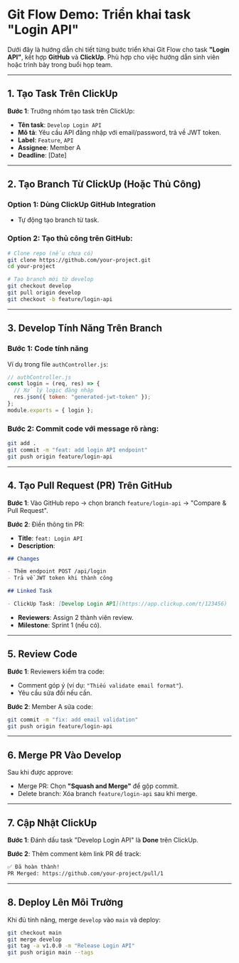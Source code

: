 # Git Flow Demo: Triển khai task "Login API"

Dưới đây là hướng dẫn chi tiết từng bước triển khai Git Flow cho task **"Login API"**, kết hợp **GitHub** và **ClickUp**. Phù hợp cho việc hướng dẫn sinh viên hoặc trình bày trong buổi họp team.

---

## 1. Tạo Task Trên ClickUp

**Bước 1**: Trưởng nhóm tạo task trên ClickUp:

- **Tên task**: `Develop Login API`
- **Mô tả**: Yêu cầu API đăng nhập với email/password, trả về JWT token.
- **Label**: `Feature`, `API`
- **Assignee**: Member A
- **Deadline**: [Date]

---

## 2. Tạo Branch Từ ClickUp (Hoặc Thủ Công)

### Option 1: Dùng ClickUp GitHub Integration

- Tự động tạo branch từ task.

### Option 2: Tạo thủ công trên GitHub:

```bash
# Clone repo (nếu chưa có)
git clone https://github.com/your-project.git
cd your-project

# Tạo branch mới từ develop
git checkout develop
git pull origin develop
git checkout -b feature/login-api
```

---

## 3. Develop Tính Năng Trên Branch

### Bước 1: Code tính năng

Ví dụ trong file `authController.js`:

```javascript
// authController.js
const login = (req, res) => {
  // Xử lý logic đăng nhập
  res.json({ token: "generated-jwt-token" });
};
module.exports = { login };
```

### Bước 2: Commit code với message rõ ràng:

```bash
git add .
git commit -m "feat: add login API endpoint"
git push origin feature/login-api
```

---

## 4. Tạo Pull Request (PR) Trên GitHub

**Bước 1**: Vào GitHub repo → chọn branch `feature/login-api` → "Compare & Pull Request".

**Bước 2**: Điền thông tin PR:

- **Title**: `feat: Login API`
- **Description**:

```markdown
## Changes

- Thêm endpoint POST /api/login
- Trả về JWT token khi thành công

## Linked Task

- ClickUp Task: [Develop Login API](https://app.clickup.com/t/123456)
```

- **Reviewers**: Assign 2 thành viên review.
- **Milestone**: Sprint 1 (nếu có).

---

## 5. Review Code

**Bước 1**: Reviewers kiểm tra code:

- Comment góp ý (ví dụ: `"Thiếu validate email format"`).
- Yêu cầu sửa đổi nếu cần.

**Bước 2**: Member A sửa code:

```bash
git commit -m "fix: add email validation"
git push origin feature/login-api
```

---

## 6. Merge PR Vào Develop

Sau khi được approve:

- Merge PR: Chọn **"Squash and Merge"** để gộp commit.
- Delete branch: Xóa branch `feature/login-api` sau khi merge.

---

## 7. Cập Nhật ClickUp

**Bước 1**: Đánh dấu task "Develop Login API" là **Done** trên ClickUp.

**Bước 2**: Thêm comment kèm link PR để track:

```markdown
✅ Đã hoàn thành!  
PR Merged: https://github.com/your-project/pull/1
```

---

## 8. Deploy Lên Môi Trường

Khi đủ tính năng, merge `develop` vào `main` và deploy:

```bash
git checkout main
git merge develop
git tag -a v1.0.0 -m "Release Login API"
git push origin main --tags
```
